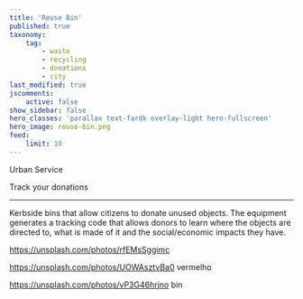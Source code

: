 ```yaml
---
title: 'Reuse Bin'
published: true
taxonomy:
    tag:
        - waste
        - recycling
        - donations
        - city
last_modified: true
jscomments:
    active: false
show_sidebar: false
hero_classes: 'parallax text-fardk overlay-light hero-fullscreen'
hero_image: reuse-bin.png
feed:
    limit: 10
---
```


Urban Service

Track your donations

---

Kerbside bins that allow citizens to donate unused objects. The equipment generates a tracking code that allows donors to learn where the objects are directed to, what is made of it and the social/economic impacts they have.


https://unsplash.com/photos/rfEMsSggimc

https://unsplash.com/photos/UOWAsztvBa0 vermelho

https://unsplash.com/photos/vP3G46hrjno bin
